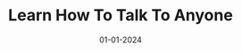 ---
layout: post
title: Learn How To Talk To Anyone
categories: [bookreview]
# tags:       [jekyll, update]
show_collection: learning
caption: Overcome Awkwardness, Make Connections And Socialize With Ease (The Successful Introverts Guide Series Book 1)
description: >
  Blablabla
date: '01-01-2024'
image: 
  path: /assets/img/projects/hydejack-site.jpg
  srcset: 
    1920w: https://images-na.ssl-images-amazon.com/images/S/compressed.photo.goodreads.com/books/1683147674i/145411277.jpg
    960w:  https://images-na.ssl-images-amazon.com/images/S/compressed.photo.goodreads.com/books/1683147674i/145411277.jpg
    480w:  https://images-na.ssl-images-amazon.com/images/S/compressed.photo.goodreads.com/books/1683147674i/145411277.jpg
#     480w:  /assets/img/projects/hydejack-site@0,25x.jpg
links:
  - title: Link
    url: https://www.goodreads.com/book/show/145411277-learn-how-to-talk-to-anyone
sitemap: false
---
